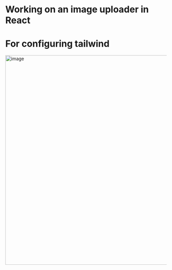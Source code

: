 # Working on an image uploader in React

# For configuring tailwind
<img width="653" alt="image" src="https://github.com/user-attachments/assets/13b3ded6-2d23-4382-bd99-760f6ec95732">